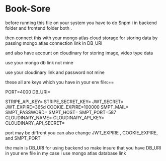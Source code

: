 # Book-Sore 
before running this file on your system you have to do $npm i in backend folder and frontend folder both .

then connect this with your mongo atlas cloud storage for storing data by passing mongo atlas connection link in DB_URI 

and also have account on cloudinary for storing image, video type data

use your mongo db link not mine 

use your cloudinary link and password not mine


these all are keys which you have in your env file:==

PORT=4000
DB_URI=


STRIPE_API_KEY=
STRIPE_SECRET_KEY=
JWT_SECRET=
JWT_EXPIRE=365d
COOKIE_EXPIRE=100000
SMPT_MAIL=
SMPT_PASSWORD=
SMPT_HOST=
SMPT_PORT=587
CLOUDINARY_NAME=
CLOUDINARY_API_KEY=
CLOUDINARY_API_SECRET=

port may be diffrent 
you can also change JWT_EXPIRE , COOKIE_EXPIRE, and SMPT_PORT


the main is DB_URI for using backend so make insure that you have DB_URI in your env file in my case i use mongo atlas database link 

